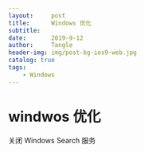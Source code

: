 ```yaml
---
layout:     post
title:      Windows 优化
subtitle:   
date:       2019-9-12
author:     Tangle
header-img: img/post-bg-ios9-web.jpg
catalog: true
tags:
    - Windows
---
```


# windwos 优化

关闭 Windows Search 服务
